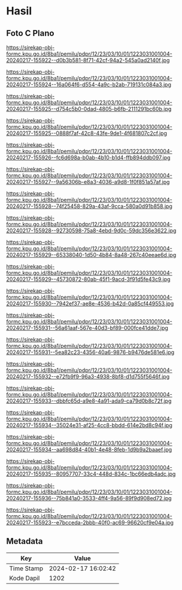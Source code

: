# Hasil

## Foto C Plano

https://sirekap-obj-formc.kpu.go.id/8ba1/pemilu/pdpr/12/23/03/10/01/1223031001004-20240217-155922--d0b3b581-8f71-42cf-94a2-545a0ad2140f.jpg

https://sirekap-obj-formc.kpu.go.id/8ba1/pemilu/pdpr/12/23/03/10/01/1223031001004-20240217-155924--16a064f6-d554-4a9c-b2ab-719131c084a3.jpg

https://sirekap-obj-formc.kpu.go.id/8ba1/pemilu/pdpr/12/23/03/10/01/1223031001004-20240217-155925--d754c5b0-0dad-4805-b6fb-2111291bc60b.jpg

https://sirekap-obj-formc.kpu.go.id/8ba1/pemilu/pdpr/12/23/03/10/01/1223031001004-20240217-155925--0888f7af-42c8-43fe-9de1-4f681807c2cf.jpg

https://sirekap-obj-formc.kpu.go.id/8ba1/pemilu/pdpr/12/23/03/10/01/1223031001004-20240217-155926--fc6d698a-b0ab-4b10-b1d4-ffb894ddb097.jpg

https://sirekap-obj-formc.kpu.go.id/8ba1/pemilu/pdpr/12/23/03/10/01/1223031001004-20240217-155927--9a56306b-e8a3-4036-a9d8-1f0f851a57af.jpg

https://sirekap-obj-formc.kpu.go.id/8ba1/pemilu/pdpr/12/23/03/10/01/1223031001004-20240217-155928--74f25458-829a-43af-9cca-580a0d91b858.jpg

https://sirekap-obj-formc.kpu.go.id/8ba1/pemilu/pdpr/12/23/03/10/01/1223031001004-20240217-155928--92730598-75a8-4ebd-9d0c-59dc356e3622.jpg

https://sirekap-obj-formc.kpu.go.id/8ba1/pemilu/pdpr/12/23/03/10/01/1223031001004-20240217-155929--65338040-1d50-4b84-8a48-267c40eeae6d.jpg

https://sirekap-obj-formc.kpu.go.id/8ba1/pemilu/pdpr/12/23/03/10/01/1223031001004-20240217-155929--45730872-80ab-45f1-9acd-3f91d5fe43c9.jpg

https://sirekap-obj-formc.kpu.go.id/8ba1/pemilu/pdpr/12/23/03/10/01/1223031001004-20240217-155930--7942ef37-ae8e-4536-b42d-0a85cf449553.jpg

https://sirekap-obj-formc.kpu.go.id/8ba1/pemilu/pdpr/12/23/03/10/01/1223031001004-20240217-155931--56a61aaf-567e-40d3-bf89-000fce41dde7.jpg

https://sirekap-obj-formc.kpu.go.id/8ba1/pemilu/pdpr/12/23/03/10/01/1223031001004-20240217-155931--5ea82c23-4356-40a6-9876-b9476de581e6.jpg

https://sirekap-obj-formc.kpu.go.id/8ba1/pemilu/pdpr/12/23/03/10/01/1223031001004-20240217-155932--e72fb9f9-96a3-4938-8bf8-d1d755f5646f.jpg

https://sirekap-obj-formc.kpu.go.id/8ba1/pemilu/pdpr/12/23/03/10/01/1223031001004-20240217-155933--dbbfc65d-a9e8-4a91-ada9-ca79d0b8c72f.jpg

https://sirekap-obj-formc.kpu.go.id/8ba1/pemilu/pdpr/12/23/03/10/01/1223031001004-20240217-155934--35024e31-af25-4cc8-bbdd-614e2bd8c94f.jpg

https://sirekap-obj-formc.kpu.go.id/8ba1/pemilu/pdpr/12/23/03/10/01/1223031001004-20240217-155934--aa698d84-40b1-4e48-8feb-1d9b9a2baaef.jpg

https://sirekap-obj-formc.kpu.go.id/8ba1/pemilu/pdpr/12/23/03/10/01/1223031001004-20240217-155935--80957707-33c4-448d-834c-1bc66edb4adc.jpg

https://sirekap-obj-formc.kpu.go.id/8ba1/pemilu/pdpr/12/23/03/10/01/1223031001004-20240217-155936--75b841a0-3533-4ff4-9a56-89f9d908ed72.jpg

https://sirekap-obj-formc.kpu.go.id/8ba1/pemilu/pdpr/12/23/03/10/01/1223031001004-20240217-155923--e7bcceda-2bbb-40f0-ac69-96620cf9e04a.jpg


## Metadata

| Key        | Value               |
| ---------- | ------------------- |
| Time Stamp | 2024-02-17 16:02:42 |
| Kode Dapil | 1202                |



